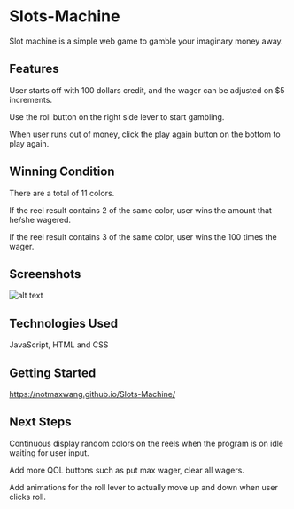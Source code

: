 # Slots-Machine

Slot machine is a simple web game to gamble your imaginary money away.

## Features

User starts off with 100 dollars credit, and the wager can be adjusted on $5 increments.

Use the roll button on the right side lever to start gambling.

When user runs out of money, click the play again button on the bottom to play again.

## Winning Condition

There are a total of 11 colors.

If the reel result contains 2 of the same color, user wins the amount that he/she wagered.

If the reel result contains 3 of the same color, user wins the 100 times the wager.

## Screenshots
![alt text](https://i.imgur.com/pdINwui.png)

## Technologies Used
JavaScript, HTML and CSS

## Getting Started 
https://notmaxwang.github.io/Slots-Machine/


## Next Steps
Continuous display random colors on the reels when the program is on idle waiting for user input.

Add more QOL buttons such as put max wager, clear all wagers. 

Add animations for the roll lever to actually move up and down when user clicks roll. 